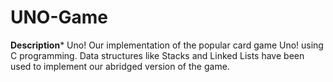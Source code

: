 # UNO-Game
******************************Description*******************************
Uno! 
Our implementation of the popular card game Uno! using C programming. 
Data structures like Stacks and Linked Lists have been used to implement our abridged version of the game.
